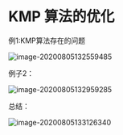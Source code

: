 # KMP 算法的优化

例1:KMP算法存在的问题

![image-20200805132559485](https://cdn.jsdelivr.net/gh/KimYangOfCat/MyPicStorage/2021-CSPostgraduate-408/20200810013053.jpg)

例子2：

![image-20200805132959285](https://cdn.jsdelivr.net/gh/KimYangOfCat/MyPicStorage/2021-CSPostgraduate-408/20200810013100.png)

总结：

![image-20200805133126340](https://cdn.jsdelivr.net/gh/KimYangOfCat/MyPicStorage/2021-CSPostgraduate-408/20200810013109.jpg)
<!-- 评论模块，不可删除 -->
<Vssue  />